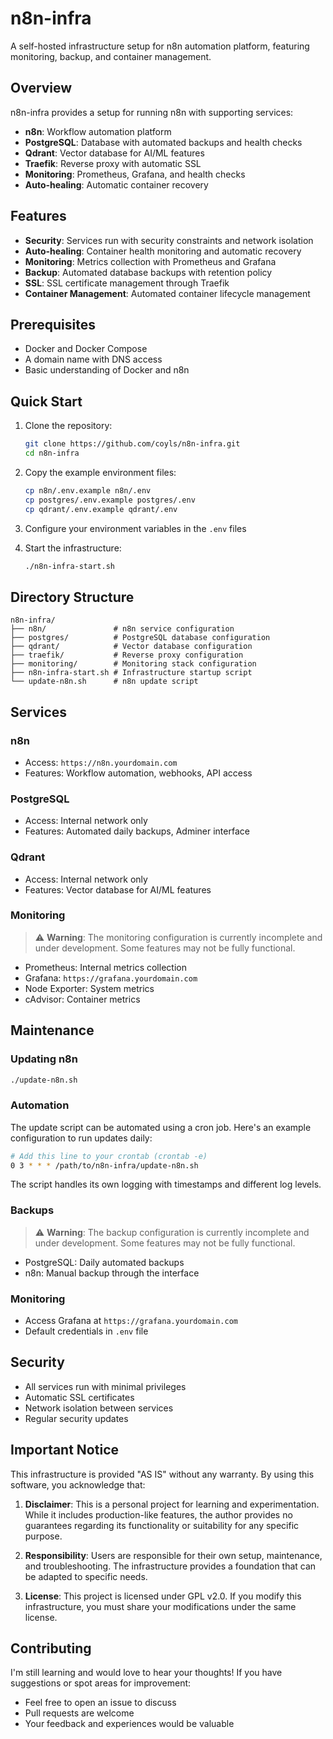 # n8n-infra

A self-hosted infrastructure setup for n8n automation platform, featuring monitoring, backup, and container management.

## Overview

n8n-infra provides a setup for running n8n with supporting services:

- **n8n**: Workflow automation platform
- **PostgreSQL**: Database with automated backups and health checks
- **Qdrant**: Vector database for AI/ML features
- **Traefik**: Reverse proxy with automatic SSL
- **Monitoring**: Prometheus, Grafana, and health checks
- **Auto-healing**: Automatic container recovery

## Features

- **Security**: Services run with security constraints and network isolation
- **Auto-healing**: Container health monitoring and automatic recovery
- **Monitoring**: Metrics collection with Prometheus and Grafana
- **Backup**: Automated database backups with retention policy
- **SSL**: SSL certificate management through Traefik
- **Container Management**: Automated container lifecycle management

## Prerequisites

- Docker and Docker Compose
- A domain name with DNS access
- Basic understanding of Docker and n8n

## Quick Start

1. Clone the repository:
   ```bash
   git clone https://github.com/coyls/n8n-infra.git
   cd n8n-infra
   ```

2. Copy the example environment files:
   ```bash
   cp n8n/.env.example n8n/.env
   cp postgres/.env.example postgres/.env
   cp qdrant/.env.example qdrant/.env
   ```

3. Configure your environment variables in the `.env` files

4. Start the infrastructure:
   ```bash
   ./n8n-infra-start.sh
   ```

## Directory Structure

```
n8n-infra/
├── n8n/               # n8n service configuration
├── postgres/          # PostgreSQL database configuration
├── qdrant/            # Vector database configuration
├── traefik/           # Reverse proxy configuration
├── monitoring/        # Monitoring stack configuration
├── n8n-infra-start.sh # Infrastructure startup script
└── update-n8n.sh      # n8n update script
```

## Services

### n8n
- Access: `https://n8n.yourdomain.com`
- Features: Workflow automation, webhooks, API access

### PostgreSQL
- Access: Internal network only
- Features: Automated daily backups, Adminer interface

### Qdrant
- Access: Internal network only
- Features: Vector database for AI/ML features

### Monitoring
> ⚠️ **Warning**: The monitoring configuration is currently incomplete and under development. Some features may not be fully functional.

- Prometheus: Internal metrics collection
- Grafana: `https://grafana.yourdomain.com`
- Node Exporter: System metrics
- cAdvisor: Container metrics

## Maintenance

### Updating n8n
```bash
./update-n8n.sh
```

### Automation
The update script can be automated using a cron job. Here's an example configuration to run updates daily:

```bash
# Add this line to your crontab (crontab -e)
0 3 * * * /path/to/n8n-infra/update-n8n.sh
```

The script handles its own logging with timestamps and different log levels.

### Backups
> ⚠️ **Warning**: The backup configuration is currently incomplete and under development. Some features may not be fully functional.

- PostgreSQL: Daily automated backups
- n8n: Manual backup through the interface

### Monitoring
- Access Grafana at `https://grafana.yourdomain.com`
- Default credentials in `.env` file

## Security

- All services run with minimal privileges
- Automatic SSL certificates
- Network isolation between services
- Regular security updates

## Important Notice

This infrastructure is provided "AS IS" without any warranty. By using this software, you acknowledge that:

1. **Disclaimer**: This is a personal project for learning and experimentation. While it includes production-like features, the author provides no guarantees regarding its functionality or suitability for any specific purpose.

2. **Responsibility**: Users are responsible for their own setup, maintenance, and troubleshooting. The infrastructure provides a foundation that can be adapted to specific needs.

3. **License**: This project is licensed under GPL v2.0. If you modify this infrastructure, you must share your modifications under the same license.

## Contributing

I'm still learning and would love to hear your thoughts! If you have suggestions or spot areas for improvement:
- Feel free to open an issue to discuss
- Pull requests are welcome
- Your feedback and experiences would be valuable
